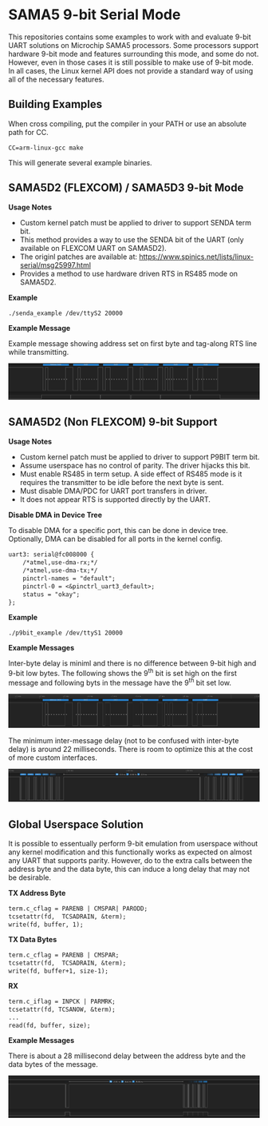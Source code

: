 # SAMA5 9-bit Serial Mode

This repositories contains some examples to work with and evaluate 9-bit UART
solutions on Microchip SAMA5 processors.  Some processors support hardware 9-bit
mode and features surrounding this mode, and some do not.  However, even in
those cases it is still possible to make use of 9-bit mode.  In all cases, the
Linux kernel API does not provide a standard way of using all of the necessary
features.

## Building Examples

When cross compiling, put the compiler in your PATH or use an absolute path for
CC.

    CC=arm-linux-gcc make

This will generate several example binaries.


## SAMA5D2 (FLEXCOM) / SAMA5D3 9-bit Mode

**Usage Notes**

* Custom kernel patch must be applied to driver to support SENDA term bit.
* This method provides a way to use the SENDA bit of the UART (only available on
  FLEXCOM UART on SAMA5D2).
* The originl patches are available at:
  <https://www.spinics.net/lists/linux-serial/msg25997.html>
* Provides a method to use hardware driven RTS in RS485 mode on SAMA5D2.

**Example**

    ./senda_example /dev/ttyS2 20000

**Example Message**

Example message showing address set on first byte and tag-along RTS line while
transmitting.

![senda_message_w_rts](doc/senda_message_w_rts.png)


## SAMA5D2 (Non FLEXCOM) 9-bit Support

**Usage Notes**

* Custom kernel patch must be applied to driver to support P9BIT term bit.
* Assume userspace has no control of parity.  The driver hijacks this bit.
* Must enable RS485 in term setup.  A side effect of RS485 mode is it requires
  the transmitter to be idle before the next byte is sent.
* Must disable DMA/PDC for UART port transfers in driver.
* It does not appear RTS is supported directly by the UART.

**Disable DMA in Device Tree**

To disable DMA for a specific port, this can be done in device tree.  Optionally,
DMA can be disabled for all ports in the kernel config.

    uart3: serial@fc008000 {
        /*atmel,use-dma-rx;*/
        /*atmel,use-dma-tx;*/
        pinctrl-names = "default";
        pinctrl-0 = <&pinctrl_uart3_default>;
        status = "okay";
    };

**Example**

    ./p9bit_example /dev/ttyS1 20000

**Example Messages**

Inter-byte delay is miniml and there is no difference between 9-bit high and
9-bit low bytes.  The following shows the 9<sup>th</sup> bit is set high on the first
message and following byts in the message have the 9<sup>th</sup> bit set low.

![message](doc/message.png)

The minimum inter-message delay (not to be confused with inter-byte delay) is
around 22 milliseconds.  There is room to optimize this at the cost of more
custom interfaces.

![inter_message_delay](doc/inter_message_delay.png)


## Global Userspace Solution

It is possible to essentually perform 9-bit emulation from userspace without any
kernel modification and this functionally works as expected on almost any UART
that supports parity.  However, do to the extra calls between the address byte
and the data byte, this can induce a long delay that may not be desirable.

**TX Address Byte**

    term.c_cflag = PARENB | CMSPAR| PARODD;
    tcsetattr(fd,  TCSADRAIN, &term);
    write(fd, buffer, 1);

**TX Data Bytes**

    term.c_cflag = PARENB | CMSPAR;
    tcsetattr(fd,  TCSADRAIN, &term);
    write(fd, buffer+1, size-1);

**RX**

    term.c_iflag = INPCK | PARMRK;
    tcsetattr(fd, TCSANOW, &term);
    ...
    read(fd, buffer, size);

**Example Messages**

There is about a 28 millisecond delay between the address byte and the data
bytes of the message.

![inter_message_delay](doc/message_inter_byte_gap.png)
